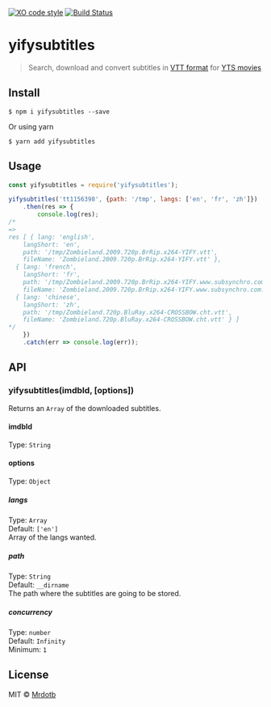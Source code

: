 [![XO code style](https://img.shields.io/badge/code_style-XO-5ed9c7.svg)](https://github.com/sindresorhus/xo)
[![Build Status](https://travis-ci.org/MRdotB/yifysubtitles.svg?branch=master)](https://travis-ci.org/MRdotB/yifysubtitles)

# yifysubtitles
> Search, download and convert subtitles in [VTT format](https://developer.mozilla.org/en/docs/Web/API/Web_Video_Text_Tracks_Format) for [YTS movies](https://yts.ag/)


## Install

```
$ npm i yifysubtitles --save
```
Or using yarn
```
$ yarn add yifysubtitles
```


## Usage

```js
const yifysubtitles = require('yifysubtitles');

yifysubtitles('tt1156398', {path: '/tmp', langs: ['en', 'fr', 'zh']})
	.then(res => {
		console.log(res);
/*
=>
res [ { lang: 'english',
    langShort: 'en',
    path: '/tmp/Zombieland.2009.720p.BrRip.x264-YIFY.vtt',
    fileName: 'Zombieland.2009.720p.BrRip.x264-YIFY.vtt' },
  { lang: 'french',
    langShort: 'fr',
    path: '/tmp/Zombieland.2009.720p.BrRip.x264-YIFY.www.subsynchro.com.vtt',
    fileName: 'Zombieland.2009.720p.BrRip.x264-YIFY.www.subsynchro.com.vtt' },
  { lang: 'chinese',
    langShort: 'zh',
    path: '/tmp/Zombieland.720p.BluRay.x264-CROSSBOW.cht.vtt',
    fileName: 'Zombieland.720p.BluRay.x264-CROSSBOW.cht.vtt' } ]
*/
	})
	.catch(err => console.log(err));
```


## API

### yifysubtitles(imdbId, [options])

Returns an `Array` of the downloaded subtitles.

#### imdbId

Type: `String`

#### options

Type: `Object`

##### langs

Type: `Array`<br>
Default: `['en']`<br>
Array of the langs wanted.

##### path

Type: `String`<br>
Default: `__dirname`<br>
The path where the subtitles are going to be stored.

##### concurrency

Type: `number`<br>
Default: `Infinity`<br>
Minimum: `1`

## License

MIT © [Mrdotb](https://github.com/MRdotB)
